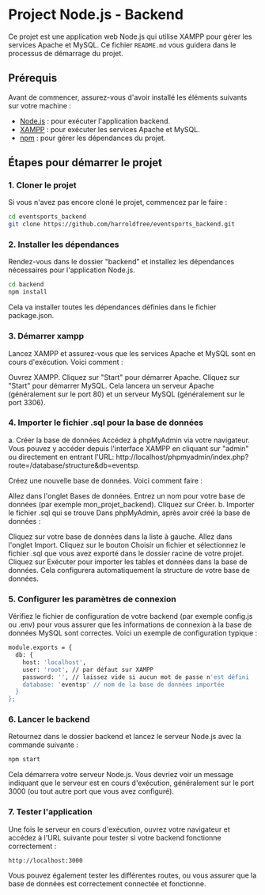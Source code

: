 # Project Node.js - Backend

Ce projet est une application web Node.js qui utilise XAMPP pour gérer les services Apache et MySQL. Ce fichier `README.md` vous guidera dans le processus de démarrage du projet.

## Prérequis

Avant de commencer, assurez-vous d'avoir installé les éléments suivants sur votre machine :

- [Node.js](https://nodejs.org/) : pour exécuter l'application backend.
- [XAMPP](https://www.apachefriends.org/index.html) : pour exécuter les services Apache et MySQL.
- [npm](https://www.npmjs.com/) : pour gérer les dépendances du projet.

## Étapes pour démarrer le projet

### 1. Cloner le projet

Si vous n'avez pas encore cloné le projet, commencez par le faire :

```bash
cd eventsports_backend
git clone https://github.com/harroldfree/eventsports_backend.git
```


### 2. Installer les dépendances
Rendez-vous dans le dossier "backend" et installez les dépendances nécessaires pour  l'application Node.js.

```bash
cd backend
npm install
```
Cela va installer toutes les dépendances définies dans le fichier package.json.

### 3. Démarrer xampp
Lancez XAMPP et assurez-vous que les services Apache et MySQL sont en cours d'exécution. Voici comment :

Ouvrez XAMPP.
Cliquez sur "Start" pour démarrer Apache.
Cliquez sur "Start" pour démarrer MySQL.
Cela lancera un serveur Apache (généralement sur le port 80) et un serveur MySQL (généralement sur le port 3306).

### 4. Importer le fichier .sql pour la base de données

a. Créer la base de données
Accédez à phpMyAdmin via votre navigateur. Vous pouvez y accéder depuis l'interface XAMPP en cliquant sur "admin" ou directement en entrant l'URL: http://localhost/phpmyadmin/index.php?route=/database/structure&db=eventsp.

Créez une nouvelle base de données. Voici comment faire :

Allez dans l'onglet Bases de données.
Entrez un nom pour votre base de données (par exemple mon_projet_backend).
Cliquez sur Créer.
b. Importer le fichier .sql qui se trouve
Dans phpMyAdmin, après avoir créé la base de données :

Cliquez sur votre base de données dans la liste à gauche.
Allez dans l'onglet Import.
Cliquez sur le bouton Choisir un fichier et sélectionnez le fichier .sql que vous avez exporté dans le dossier racine de votre projet.
Cliquez sur Exécuter pour importer les tables et données dans la base de données.
Cela configurera automatiquement la structure de votre base de données.

### 5. Configurer les paramètres de connexion
Vérifiez le fichier de configuration de votre backend (par exemple config.js ou .env) pour vous assurer que les informations de connexion à la base de données MySQL sont correctes. Voici un exemple de configuration typique :
```bash
module.exports = {
  db: {
    host: 'localhost',
    user: 'root', // par défaut sur XAMPP
    password: '', // laissez vide si aucun mot de passe n'est défini
    database: 'eventsp' // nom de la base de données importée
  }
};
```
### 6. Lancer le backend
Retournez dans le dossier backend et lancez le serveur Node.js avec la commande suivante :
```bash
npm start
```
Cela démarrera votre serveur Node.js. Vous devriez voir un message indiquant que le serveur est en cours d'exécution, généralement sur le port 3000 (ou tout autre port que vous avez configuré).

### 7. Tester l'application

Une fois le serveur en cours d'exécution, ouvrez votre navigateur et accédez à l'URL suivante pour tester si votre backend fonctionne correctement :
```bash
http://localhost:3000
```
Vous pouvez également tester les différentes routes, ou vous assurer que la base de données est correctement connectée et fonctionne.



